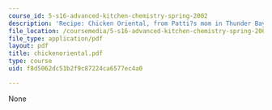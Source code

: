 ```yaml
---
course_id: 5-s16-advanced-kitchen-chemistry-spring-2002
description: 'Recipe: Chicken Oriental, from Patti?s mom in Thunder Bay, Canada.'
file_location: /coursemedia/5-s16-advanced-kitchen-chemistry-spring-2002/f8d5062dc51b2f9c87224ca6577ec4a0_chickenoriental.pdf
file_type: application/pdf
layout: pdf
title: chickenoriental.pdf
type: course
uid: f8d5062dc51b2f9c87224ca6577ec4a0

---
```

None
